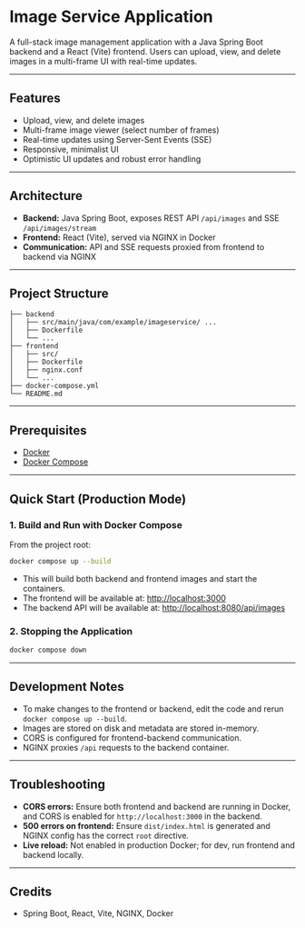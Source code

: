 # Image Service Application

A full-stack image management application with a Java Spring Boot backend and a React (Vite) frontend. Users can upload, view, and delete images in a multi-frame UI with real-time updates.

---

## Features
- Upload, view, and delete images
- Multi-frame image viewer (select number of frames)
- Real-time updates using Server-Sent Events (SSE)
- Responsive, minimalist UI
- Optimistic UI updates and robust error handling

---

## Architecture
- **Backend:** Java Spring Boot, exposes REST API `/api/images` and SSE `/api/images/stream`
- **Frontend:** React (Vite), served via NGINX in Docker
- **Communication:** API and SSE requests proxied from frontend to backend via NGINX

---

## Project Structure
```
├── backend
│   ├── src/main/java/com/example/imageservice/ ...
│   ├── Dockerfile
│   └── ...
├── frontend
│   ├── src/
│   ├── Dockerfile
│   ├── nginx.conf
│   └── ...
├── docker-compose.yml
└── README.md
```

---

## Prerequisites
- [Docker](https://www.docker.com/products/docker-desktop)
- [Docker Compose](https://docs.docker.com/compose/)

---

## Quick Start (Production Mode)

### 1. Build and Run with Docker Compose
From the project root:
```sh
docker compose up --build
```
- This will build both backend and frontend images and start the containers.
- The frontend will be available at: [http://localhost:3000](http://localhost:3000)
- The backend API will be available at: [http://localhost:8080/api/images](http://localhost:8080/api/images)

### 2. Stopping the Application
```sh
docker compose down
```

---

## Development Notes
- To make changes to the frontend or backend, edit the code and rerun `docker compose up --build`.
- Images are stored on disk and metadata are stored in-memory.
- CORS is configured for frontend-backend communication.
- NGINX proxies `/api` requests to the backend container.

---

## Troubleshooting
- **CORS errors:** Ensure both frontend and backend are running in Docker, and CORS is enabled for `http://localhost:3000` in the backend.
- **500 errors on frontend:** Ensure `dist/index.html` is generated and NGINX config has the correct `root` directive.
- **Live reload:** Not enabled in production Docker; for dev, run frontend and backend locally.

---

## Credits
- Spring Boot, React, Vite, NGINX, Docker
